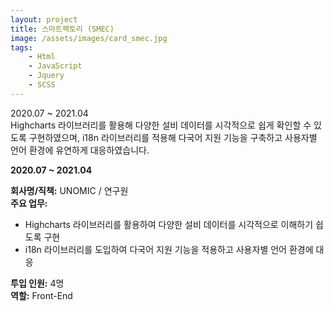 ```yaml
---
layout: project
title: 스마트팩토리 (SMEC)
image: /assets/images/card_smec.jpg
tags:
    - Html
    - JavaScript
    - Jquery
    - SCSS
---
```


2020.07 ~ 2021.04  
Highcharts 라이브러리를 활용해 다양한 설비 데이터를 시각적으로 쉽게 확인할 수 있도록 구현하였으며, i18n 라이브러리를 적용해 다국어 지원 기능을 구축하고 사용자별 언어 환경에 유연하게 대응하였습니다.

**2020.07 ~ 2021.04**

**회사명/직책:** UNOMIC / 연구원  
**주요 업무:**

-   Highcharts 라이브러리를 활용하여 다양한 설비 데이터를 시각적으로 이해하기 쉽도록 구현
-   i18n 라이브러리를 도입하여 다국어 지원 기능을 적용하고 사용자별 언어 환경에 대응

**투입 인원:** 4명  
**역할:** Front-End
